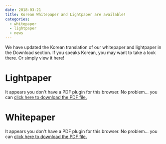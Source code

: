 ```yaml
---
date: 2018-03-21
title: Korean Whitepaper and Lightpaper are available!
categories:
  - whitepaper
  - lightpaper
  - news
---
```


We have updated the Korean translation of our whitepaper and lightpaper in the Download section. If you speaks Korean, you may want to take a look there. Or simply view it here!

# Lightpaper
<object data="{{site.baseurl}}/downloads/lightpaper_kr.pdf" type="application/pdf" width="100%" height="800px">
  <p>It appears you don't have a PDF plugin for this browser.
   No problem... you can <a href="{{site.baseurl}}/downloads/whitepaper_kr.pdf">click here to
  download the PDF file.</a></p>  
 </object>

# Whitepaper
<object data="{{site.baseurl}}/downloads/whitepaper_kr.pdf" type="application/pdf" width="100%" height="800px">
  <p>It appears you don't have a PDF plugin for this browser.
   No problem... you can <a href="{{site.baseurl}}/downloads/whitepaper_kr.pdf">click here to
  download the PDF file.</a></p>  
 </object>
